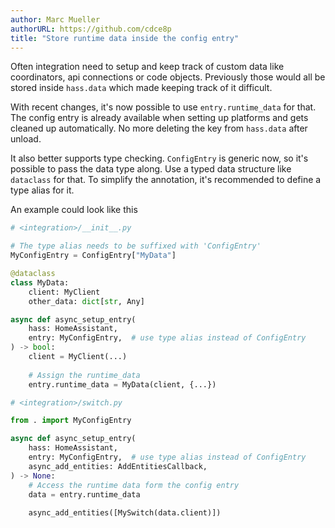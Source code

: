 ```yaml
---
author: Marc Mueller
authorURL: https://github.com/cdce8p
title: "Store runtime data inside the config entry"
---
```


Often integration need to setup and keep track of custom data like coordinators, api connections or code objects. Previously those would all be stored inside `hass.data` which made keeping track of it difficult.

With recent changes, it's now possible to use `entry.runtime_data` for that. The config entry is already available when setting up platforms and gets cleaned up automatically. No more deleting the key from `hass.data` after unload.

It also better supports type checking. `ConfigEntry` is generic now, so it's possible to pass the data type along. Use a typed data structure like `dataclass` for that. To simplify the annotation, it's recommended to define a type alias for it.

An example could look like this
```py
# <integration>/__init__.py

# The type alias needs to be suffixed with 'ConfigEntry'
MyConfigEntry = ConfigEntry["MyData"]

@dataclass
class MyData:
    client: MyClient
    other_data: dict[str, Any]

async def async_setup_entry(
    hass: HomeAssistant,
    entry: MyConfigEntry,  # use type alias instead of ConfigEntry
) -> bool:
    client = MyClient(...)
    
    # Assign the runtime_data
    entry.runtime_data = MyData(client, {...})
```

```py
# <integration>/switch.py

from . import MyConfigEntry

async def async_setup_entry(
    hass: HomeAssistant,
    entry: MyConfigEntry,  # use type alias instead of ConfigEntry
    async_add_entities: AddEntitiesCallback,
) -> None:
    # Access the runtime data form the config entry
    data = entry.runtime_data
    
    async_add_entities([MySwitch(data.client)])
```
